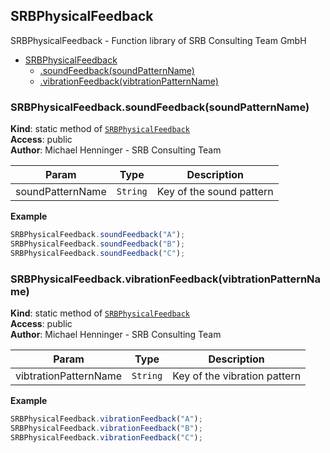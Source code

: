 <a name="module_SRBPhysicalFeedback"></a>

## SRBPhysicalFeedback
SRBPhysicalFeedback - Function library of SRB Consulting Team GmbH


* [SRBPhysicalFeedback](#module_SRBPhysicalFeedback)
    * [.soundFeedback(soundPatternName)](#module_SRBPhysicalFeedback.soundFeedback)
    * [.vibrationFeedback(vibtrationPatternName)](#module_SRBPhysicalFeedback.vibrationFeedback)

<a name="module_SRBPhysicalFeedback.soundFeedback"></a>

### SRBPhysicalFeedback.soundFeedback(soundPatternName)
**Kind**: static method of [<code>SRBPhysicalFeedback</code>](#module_SRBPhysicalFeedback)  
**Access**: public  
**Author**: Michael Henninger - SRB Consulting Team  

| Param | Type | Description |
| --- | --- | --- |
| soundPatternName | <code>String</code> | Key of the sound pattern |

**Example**  
```js
SRBPhysicalFeedback.soundFeedback("A");
SRBPhysicalFeedback.soundFeedback("B");
SRBPhysicalFeedback.soundFeedback("C");
```
<a name="module_SRBPhysicalFeedback.vibrationFeedback"></a>

### SRBPhysicalFeedback.vibrationFeedback(vibtrationPatternName)
**Kind**: static method of [<code>SRBPhysicalFeedback</code>](#module_SRBPhysicalFeedback)  
**Access**: public  
**Author**: Michael Henninger - SRB Consulting Team  

| Param | Type | Description |
| --- | --- | --- |
| vibtrationPatternName | <code>String</code> | Key of the vibration pattern |

**Example**  
```js
SRBPhysicalFeedback.vibrationFeedback("A");
SRBPhysicalFeedback.vibrationFeedback("B");
SRBPhysicalFeedback.vibrationFeedback("C");
```
